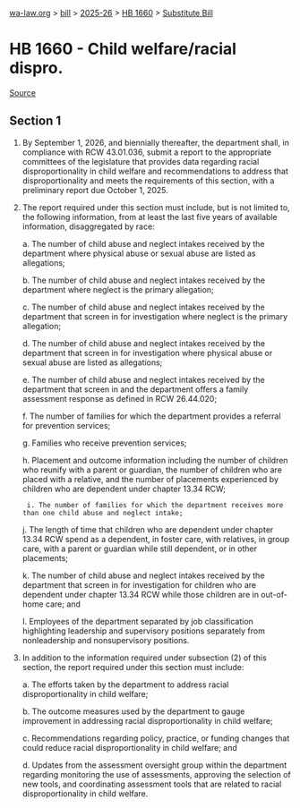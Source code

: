 [wa-law.org](/) > [bill](/bill/) > [2025-26](/bill/2025-26/) > [HB 1660](/bill/2025-26/hb/1660/) > [Substitute Bill](/bill/2025-26/hb/1660/S/)

# HB 1660 - Child welfare/racial dispro.

[Source](http://lawfilesext.leg.wa.gov/biennium/2025-26/Pdf/Bills/House%20Bills/1660-S.pdf)

## Section 1
1. By September 1, 2026, and biennially thereafter, the department shall, in compliance with RCW 43.01.036, submit a report to the appropriate committees of the legislature that provides data regarding racial disproportionality in child welfare and recommendations to address that disproportionality and meets the requirements of this section, with a preliminary report due October 1, 2025.

2. The report required under this section must include, but is not limited to, the following information, from at least the last five years of available information, disaggregated by race:

    a. The number of child abuse and neglect intakes received by the department where physical abuse or sexual abuse are listed as allegations;

    b. The number of child abuse and neglect intakes received by the department where neglect is the primary allegation;

    c. The number of child abuse and neglect intakes received by the department that screen in for investigation where neglect is the primary allegation;

    d. The number of child abuse and neglect intakes received by the department that screen in for investigation where physical abuse or sexual abuse are listed as allegations;

    e. The number of child abuse and neglect intakes received by the department that screen in and the department offers a family assessment response as defined in RCW 26.44.020;

    f. The number of families for which the department provides a referral for prevention services;

    g. Families who receive prevention services;

    h. Placement and outcome information including the number of children who reunify with a parent or guardian, the number of children who are placed with a relative, and the number of placements experienced by children who are dependent under chapter 13.34 RCW;

        i. The number of families for which the department receives more than one child abuse and neglect intake;

    j. The length of time that children who are dependent under chapter 13.34 RCW spend as a dependent, in foster care, with relatives, in group care, with a parent or guardian while still dependent, or in other placements;

    k. The number of child abuse and neglect intakes received by the department that screen in for investigation for children who are dependent under chapter 13.34 RCW while those children are in out-of-home care; and

    l. Employees of the department separated by job classification highlighting leadership and supervisory positions separately from nonleadership and nonsupervisory positions.

3. In addition to the information required under subsection (2) of this section, the report required under this section must include:

    a. The efforts taken by the department to address racial disproportionality in child welfare;

    b. The outcome measures used by the department to gauge improvement in addressing racial disproportionality in child welfare;

    c. Recommendations regarding policy, practice, or funding changes that could reduce racial disproportionality in child welfare; and

    d. Updates from the assessment oversight group within the department regarding monitoring the use of assessments, approving the selection of new tools, and coordinating assessment tools that are related to racial disproportionality in child welfare.
